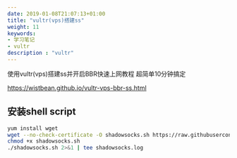 ```yaml
---
date: 2019-01-08T21:07:13+01:00
title: "vultr(vps)搭建ss"
weight: 11
keywords:
- 学习笔记
- vultr
description : "vultr"
---
```



使用vultr(vps)搭建ss并开启BBR快速上网教程 超简单10分钟搞定

https://wistbean.github.io/vultr-vps-bbr-ss.html 

## 安装shell script

```bash
yum install wget
wget --no-check-certificate -O shadowsocks.sh https://raw.githubusercontent.com/teddysun/shadowsocks_install/master/shadowsocks.sh
chmod +x shadowsocks.sh
./shadowsocks.sh 2>&1 | tee shadowsocks.log
```
